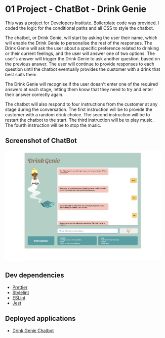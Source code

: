 # 01 Project - ChatBot - Drink Genie

This was a project for Developers Institute.  Boilerplate code was provided.  I coded the logic for the conditional paths and all CSS to style the chatbot. 

The chatbot, or Drink Genie, will start by asking the user their name, which will enable the Drink Genie to personalise the rest of the responses. The Drink Genie will ask the user about a specific preference related to drinking or their current feelings, and the user will answer one of two options. The user's answer will trigger the Drink Genie to ask another question, based on the previous answer. The user will continue to provide responses to each question until the chatbot eventually provides the customer with a drink that best suits them. 

The Drink Genie will recognise if the user doesn't enter one of the required answers at each stage, letting them know that they need to try and enter their answer correctly again. 

The chatbot will also respond to four instructions from the customer at any stage during the conversation. The first instruction will be to provide the customer with a random drink choice.  The second instruction will be to restart the chatbot to the start. The third instruction will be to play music. The fourth instruction will be to stop the music. 

## Screenshot of ChatBot

![Screenshot of Chat Bot](screenshot-chatbot.png)

## Dev dependencies

- [Prettier](https://prettier.io/)
- [Stylelint](https://stylelint.io/)
- [ESLint](https://eslint.org/)
- [Jest](https://jestjs.io/)

## Deployed applications

- [Drink Genie Chatbot](https://drinkgenie.netlify.app/)

